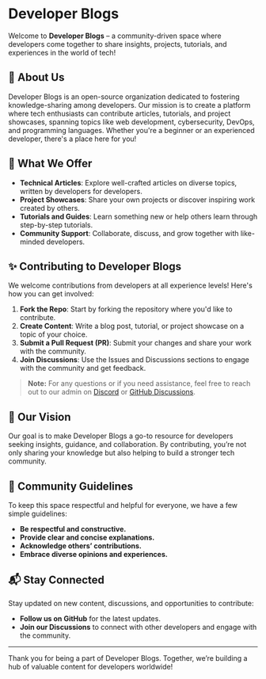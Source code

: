 # Developer Blogs

Welcome to **Developer Blogs** – a community-driven space where developers come together to share insights, projects, tutorials, and experiences in the world of tech!

## 🌟 About Us

Developer Blogs is an open-source organization dedicated to fostering knowledge-sharing among developers. Our mission is to create a platform where tech enthusiasts can contribute articles, tutorials, and project showcases, spanning topics like web development, cybersecurity, DevOps, and programming languages. Whether you're a beginner or an experienced developer, there's a place here for you!

## 🚀 What We Offer

- **Technical Articles**: Explore well-crafted articles on diverse topics, written by developers for developers.
- **Project Showcases**: Share your own projects or discover inspiring work created by others.
- **Tutorials and Guides**: Learn something new or help others learn through step-by-step tutorials.
- **Community Support**: Collaborate, discuss, and grow together with like-minded developers.

## ✨ Contributing to Developer Blogs

We welcome contributions from developers at all experience levels! Here's how you can get involved:

1. **Fork the Repo**: Start by forking the repository where you'd like to contribute.
2. **Create Content**: Write a blog post, tutorial, or project showcase on a topic of your choice.
3. **Submit a Pull Request (PR)**: Submit your changes and share your work with the community.
4. **Join Discussions**: Use the Issues and Discussions sections to engage with the community and get feedback.

> **Note:** For any questions or if you need assistance, feel free to reach out to our admin on [Discord](#) or [GitHub Discussions](#).

## 🎉 Our Vision

Our goal is to make Developer Blogs a go-to resource for developers seeking insights, guidance, and collaboration. By contributing, you’re not only sharing your knowledge but also helping to build a stronger tech community.

## 💬 Community Guidelines

To keep this space respectful and helpful for everyone, we have a few simple guidelines:
- **Be respectful and constructive.**
- **Provide clear and concise explanations.**
- **Acknowledge others’ contributions.**
- **Embrace diverse opinions and experiences.**

## 📬 Stay Connected

Stay updated on new content, discussions, and opportunities to contribute:
- **Follow us on GitHub** for the latest updates.
- **Join our Discussions** to connect with other developers and engage with the community.

---

Thank you for being a part of Developer Blogs. Together, we’re building a hub of valuable content for developers worldwide!
